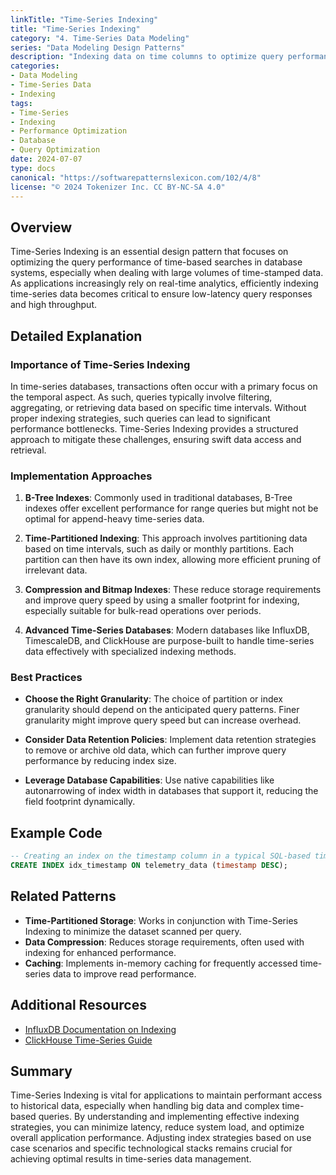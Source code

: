 ```yaml
---
linkTitle: "Time-Series Indexing"
title: "Time-Series Indexing"
category: "4. Time-Series Data Modeling"
series: "Data Modeling Design Patterns"
description: "Indexing data on time columns to optimize query performance for time-based searches."
categories:
- Data Modeling
- Time-Series Data
- Indexing
tags:
- Time-Series
- Indexing
- Performance Optimization
- Database
- Query Optimization
date: 2024-07-07
type: docs
canonical: "https://softwarepatternslexicon.com/102/4/8"
license: "© 2024 Tokenizer Inc. CC BY-NC-SA 4.0"
---
```



## Overview

Time-Series Indexing is an essential design pattern that focuses on optimizing the query performance of time-based searches in database systems, especially when dealing with large volumes of time-stamped data. As applications increasingly rely on real-time analytics, efficiently indexing time-series data becomes critical to ensure low-latency query responses and high throughput.

## Detailed Explanation

### Importance of Time-Series Indexing

In time-series databases, transactions often occur with a primary focus on the temporal aspect. As such, queries typically involve filtering, aggregating, or retrieving data based on specific time intervals. Without proper indexing strategies, such queries can lead to significant performance bottlenecks. Time-Series Indexing provides a structured approach to mitigate these challenges, ensuring swift data access and retrieval.

### Implementation Approaches

1. **B-Tree Indexes**: Commonly used in traditional databases, B-Tree indexes offer excellent performance for range queries but might not be optimal for append-heavy time-series data.
   
2. **Time-Partitioned Indexing**: This approach involves partitioning data based on time intervals, such as daily or monthly partitions. Each partition can then have its own index, allowing more efficient pruning of irrelevant data.

3. **Compression and Bitmap Indexes**: These reduce storage requirements and improve query speed by using a smaller footprint for indexing, especially suitable for bulk-read operations over periods.

4. **Advanced Time-Series Databases**: Modern databases like InfluxDB, TimescaleDB, and ClickHouse are purpose-built to handle time-series data effectively with specialized indexing methods.

### Best Practices

- **Choose the Right Granularity**: The choice of partition or index granularity should depend on the anticipated query patterns. Finer granularity might improve query speed but can increase overhead.
  
- **Consider Data Retention Policies**: Implement data retention strategies to remove or archive old data, which can further improve query performance by reducing index size.

- **Leverage Database Capabilities**: Use native capabilities like autonarrowing of index width in databases that support it, reducing the field footprint dynamically.

## Example Code

```sql
-- Creating an index on the timestamp column in a typical SQL-based time-series database.
CREATE INDEX idx_timestamp ON telemetry_data (timestamp DESC);
```

## Related Patterns

- **Time-Partitioned Storage**: Works in conjunction with Time-Series Indexing to minimize the dataset scanned per query.
- **Data Compression**: Reduces storage requirements, often used with indexing for enhanced performance.
- **Caching**: Implements in-memory caching for frequently accessed time-series data to improve read performance.

## Additional Resources

- [InfluxDB Documentation on Indexing](https://docs.influxdata.com/influxdb/)
- [ClickHouse Time-Series Guide](https://clickhouse.tech/docs/en/guides)

## Summary

Time-Series Indexing is vital for applications to maintain performant access to historical data, especially when handling big data and complex time-based queries. By understanding and implementing effective indexing strategies, you can minimize latency, reduce system load, and optimize overall application performance. Adjusting index strategies based on use case scenarios and specific technological stacks remains crucial for achieving optimal results in time-series data management.
